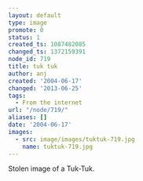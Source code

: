 ```yaml
---
layout: default
type: image
promote: 0
status: 1
created_ts: 1087482085
changed_ts: 1372159391
node_id: 719
title: tuk tuk
author: anj
created: '2004-06-17'
changed: '2013-06-25'
tags:
  - From the internet
url: "/node/719/"
aliases: []
date: '2004-06-17'
images:
  - src: image/images/tuktuk-719.jpg
    name: tuktuk-719.jpg
---
```

Stolen image of a Tuk-Tuk.
